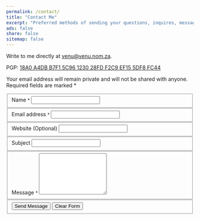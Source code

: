 ```yaml
---
permalink: /contact/
title: "Contact Me"
excerpt: "Preferred methods of sending your questions, inquires, messages, and love letters to me."
ads: false
share: false
sitemap: false
---
```


Write to me directly at venu@venu.nom.za.

PGP: <a href="/pgp/">18A0 A4DB B7F1 5C96 1230 28FD F2C9 EF15 5DF8 FC44</a>

<p class="small">Your email address will remain private and will not be shared with anyone. Required fields are marked <span class="required">*</span></p>
<form class="page__comments-form js-form form" action="https://formspree.io/venu@venu.nom.za" method="POST">
  <fieldset>
  <label for="name">Name <small class="required">*</small></label>
  <input type="text" name="name" autocomplete="on" required/>
  </fieldset>
  <fieldset>
  <label for="email">Email address <small class="required">*</small></label>
  <input type="email" name="_replyto" autocomplete="on" required/>
  </fieldset>
  <fieldset>
  <label for="website">Website (Optional)</label>
  <input type="website" name="website" autocomplete="on" />
  </fieldset>
  <fieldset>
  <label for="subject">Subject</label>
  <input type="text" name="subject" />
  </fieldset>
  <fieldset class="hidden" style="display: none;">
  <input type="text" name="_gotcha" style="display:none" />
  <input type="hidden" name="_next" value="//vg.github.io/thanks/" />
  </fieldset>
  <fieldset>
  <label for="message">Message <small class="required">*</small></label>
  <textarea name="message" rows="7" required></textarea>
  </fieldset>
  <fieldset>
  <button type="submit" value="Send" class="btn btn--large">Send Message</button>
  <button type="reset" class="btn btn--large">Clear Form</button>
  </fieldset>
  </form>

